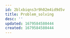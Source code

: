 ```yaml
---
id: 2blxbiqns3r9h02m4id9d5v
title: Problem_solving
desc: ''
updated: 1679584580444
created: 1679584580444
---
```

